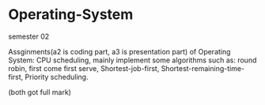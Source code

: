 # Operating-System
semester 02

Assginments(a2 is coding part, a3 is presentation part) of Operating System:
CPU scheduling, mainly implement some algorithms such as: 
round robin, 
first come first serve, 
Shortest-job-first,
Shortest-remaining-time-first,
Priority scheduling.

(both got full mark)
